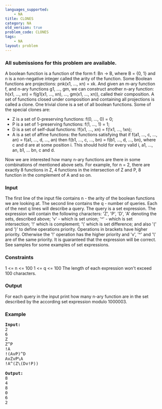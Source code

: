 ```yaml
---
languages_supported:
    - NA
title: CLONES
category: NA
old_version: true
problem_code: CLONES
tags:
    - NA
layout: problem
---
```

###  All submissions for this problem are available. 

A boolean function is a function of the form f: Bn -> B, where B = {0, 1} and n is a non-negative integer called the arity of the function. Some Boolean functions are projections: pnk(x1, ..., xn) = xk. And given an m-ary function f, and n-ary functions g1, ..., gm, we can construct another n-ary function: h(x1, ..., xn) = f(g1(x1, ..., xn), ..., gm(x1, ..., xn)), called their composition. A set of functions closed under composition and containing all projections is called a clone. One trivial clone is a set of all boolean functions. Some of the special clones are:

- Z is a set of 0-preserving functions: f(0, ..., 0) = 0;
- P is a set of 1-preserving functions: f(1, ..., 1) = 1;
- D is a set of self-dual functions: !f(x1, ..., xn) = f(!x1, ..., !xn);
- A is a set of affine functions: the functions satisfying that if f(a1, ..., c, ..., an) = f(a1, ..., d, ..., an) then f(b1, ..., c, ..., bn) = f(b1, ..., d, ..., bn), where c and d are at some position i. This should hold for every valid i, a1, ..., an, b1, ... bn, c and d.

Now we are interested how many n-ary functions are there in some combinations of mentioned above sets. For example, for n = 2, there are exactly 8 functions in Z, 4 functions in the intersection of Z and P, 8 function in the complement of A and so on.

### Input

The first line of the input file contains n - the arity of the boolean functions we are looking at. The second line contains the q - number of queries. Each of the next q lines will describe a query. The query is a set expression. The expression will contain the following characters: 'Z', 'P', 'D', 'A' denoting the sets, described above; 'v' - which is set union; '^' - which is set intersection; '!' which is complement; '\\' which is set difference; and also '(' and ')' to define operations priority. Operations in brackets have higher priority. Otherwise the '!' operation has the higher priority and 'v', '^' and '\\' are of the same priority. It is guaranteed that the expression will be correct. See samples for some examples of set expressions.

### Constraints

1 <= n <= 100
1 <= q <= 100
The length of each expression won't exceed 100 characters.

### Output

For each query in the input print how many n-ary function are in the set described by the according set expression modulo 1000003.

### Example

<pre>
<b>Input:</b>
2
6
Z
Z^P
!A
!(AvP)^D
AvZvP\A
!A^(Z\(Dv!P))

<b>Output:</b>
8
4
8
0
6
2


</pre>